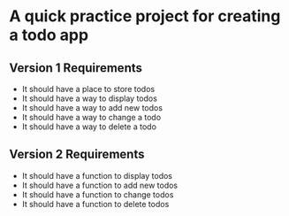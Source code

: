 # A quick practice project for creating a todo app

## Version 1 Requirements
- It should have a place to store todos
- It should have a way to display todos
- It should have a way to add new todos
- It should have a way to change a todo
- It should have a way to delete a todo

## Version 2 Requirements
- It should have a function to display todos
- It should have a function to add new todos
- It should have a function to change todos
- It should have a function to delete todos
